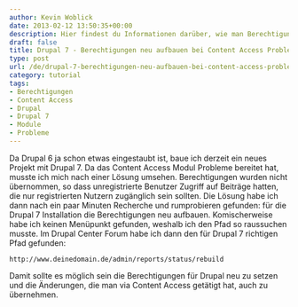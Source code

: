 ```yaml
---
author: Kevin Woblick
date: 2013-02-12 13:50:35+00:00
description: Hier findest du Informationen darüber, wie man Berechtigungen bei Drupal neu aufbauen kann, wenn Probleme mit Content Access auftauchen.
draft: false
title: Drupal 7 - Berechtigungen neu aufbauen bei Content Access Problemen
type: post
url: /de/drupal-7-berechtigungen-neu-aufbauen-bei-content-access-problemen/
category: tutorial
tags:
- Berechtigungen
- Content Access
- Drupal
- Drupal 7
- Module
- Probleme
---
```


Da Drupal 6 ja schon etwas eingestaubt ist, baue ich derzeit ein neues Projekt mit Drupal 7. Da das Content Access Modul Probleme bereitet hat, musste ich mich nach einer Lösung umsehen. Berechtigungen wurden nicht übernommen, so dass unregistrierte Benutzer Zugriff auf Beiträge hatten, die nur registrierten Nutzern zugänglich sein sollten. Die Lösung habe ich dann nach ein paar Minuten Recherche und rumprobieren gefunden: für die Drupal 7 Installation die Berechtigungen neu aufbauen. Komischerweise habe ich keinen Menüpunkt gefunden, weshalb ich den Pfad so raussuchen musste. Im Drupal Center Forum habe ich dann den für Drupal 7 richtigen Pfad gefunden:

`http://www.deinedomain.de/admin/reports/status/rebuild`

Damit sollte es möglich sein die Berechtigungen für Drupal neu zu setzen und die Änderungen, die man via Content Access getätigt hat, auch zu übernehmen.
